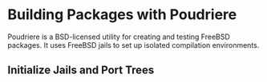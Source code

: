 # Building Packages with Poudriere

Poudriere is a BSD-licensed utility for creating and testing FreeBSD packages. It uses FreeBSD jails to set up isolated compilation environments.

## Initialize Jails and Port Trees
